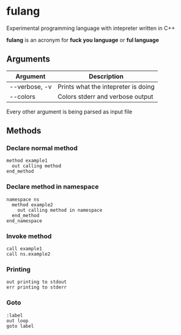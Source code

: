 # fulang

Experimental programming language with intepreter written in C++

__fulang__ is an acronym for **fuck you language** or **ful language**

## Arguments

| Argument    		| Description                           |
| --------    		| -----------                           |
| --verbose, -v   	| Prints what the intepreter is doing   |
| --colors    		| Colors stderr and verbose output      |

Every other argument is being parsed as input file

## Methods

### Declare normal method

```
method example1
  out calling method
end_method
```

### Declare method in namespace

```
namespace ns
  method example2
    out calling method in namespace
  end_method
end_namespace
```

### Invoke method

```
call example1
call ns.example2
```

### Printing

```
out printing to stdout
err printing to stderr
```

### Goto

```
:label
out loop
goto label
```